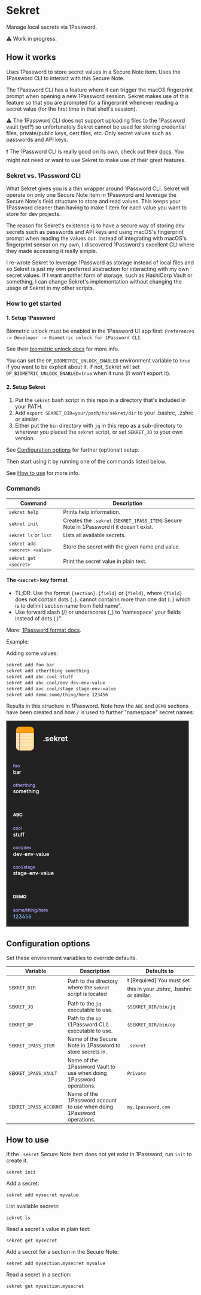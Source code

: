 # Sekret

Manage local secrets via 1Password.

:warning: Work in progress.

## How it works

Uses 1Password to store secret values in a Secure Note item. Uses the 1Password CLI to interact with this Secure Note.

The 1Password CLI has a feature where it can trigger the macOS fingerprint prompt when opening a new 1Password session. Sekret makes use of this feature so that you are prompted for a fingerprint whenever reading a secret value (for the first time in that shell's session).

:warning: The 1Password CLI does not support uploading files to the 1Password vault (yet?) so unfortunately Sekret cannot be used for storing credential files, private/public keys, cert files, etc. Only secret values such as passwords and API keys.

:exclamation: The 1Password CLI is really good on its own, check out their [docs](https://developer.1password.com/docs/cli/secret-references). You might not need or want to use Sekret to make use of their great features.

### Sekret vs. 1Password CLI

What Sekret gives you is a thin wrapper around 1Password CLI. Sekret will operate on only one Secure Note item in 1Password and leverage the Secure Note's field structure to store and read values. This keeps your 1Password cleaner than having to make 1 item for each value you want to store for dev projects.

The reason for Sekret's existence is to have a secure way of storing dev secrets such as passwords and API keys and using macOS's fingerprint prompt when reading the values out. Instead of integrating with macOS's fingerprint sensor on my own, I discovered 1Password's excellent CLI where they made accessing it really simple.

I re-wrote Sekret to leverage 1Password as storage instead of local files and so Sekret is just my own preferred abstraction for interacting with my own secret values. If I want another form of storage, such as HashiCorp Vault or something, I can change Sekret's implementation without changing the usage of Sekret in my other scripts.

### How to get started

#### 1. Setup 1Password

Biometric unlock must be enabled in the 1Password UI app first: `Preferences -> Developer -> Biometric unlock for 1Password CLI`.

See their [biometric unlock docs](https://developer.1password.com/docs/cli/about-biometric-unlock#set-the-biometric-unlock-environment-variable) for more info.

You can set the `OP_BIOMETRIC_UNLOCK_ENABLED` environment variable to `true` if you want to be explicit about it. If not, Sekret will set `OP_BIOMETRIC_UNLOCK_ENABLED=true` when it runs (it won't export it).

#### 2. Setup Sekret

1. Put the `sekret` bash script in this repo in a directory that's included in your PATH.
2. Add `export SEKRET_DIR=your/path/to/sekret/dir` to your .bashrc, .zshrc or similar.
3. Either put the `bin` directory with `jq` in this repo as a sub-directory to wherever you placed the `sekret` script, or set `SEKRET_JQ` to your own version.

See [Configuration options](#configuration-options) for further (optional) setup.

Then start using it by running one of the commands listed below.

See [How to use](#how-to-use) for more info.

### Commands

| Command                       | Description                                                                               |
| ----------------------------- | ----------------------------------------------------------------------------------------- |
| `sekret help`                 | Prints help information.                                                                  |
| `sekret init`                 | Creates the `.sekret` (`SEKRET_1PASS_ITEM`) Secure Note in 1Password if it doesn't exist. |
| `sekret ls` or `list`         | Lists all available secrets.                                                              |
| `sekret add <secret> <value>` | Store the secret with the given name and value.                                           |
| `sekret get <secret>`         | Print the secret value in plain text.                                                     |

#### The `<secret>` key format

- TL;DR: Use the format `{section}.{field}` or `{field}`, where `{field}` does not contain dots (`.`). <secret> cannot containn more than one dot (`.`) which is to delimit section name from field name".
- Use forward slash (/) or underscores (\_) to 'namespace' your fields instead of dots (.)".

More: [1Password format docs](https://developer.1password.com/docs/cli/reference/management-commands/item#item-create-flags).

Example:

Adding some values:

```shell
sekret add foo bar
sekret add otherthing something
sekret add abc.cool stuff
sekret add abc.cool/dev dev-env-value
sekret add avc.cool/stage stage-env-value
sekret add demo.some/thing/here 123456
```

Results in this structure in 1Password. Note how the `ABC` and `DEMO` sections have been created and how `/` is used to further "namespace" secret names:

![secure note format](./docs/img/secure_note_revealed.png)

## Configuration options

Set these environment variables to override defaults.

| Variable               | Description                                                           | Defaults to                                                                    |
| ---------------------- | --------------------------------------------------------------------- | ------------------------------------------------------------------------------ |
| `SEKRET_DIR`           | Path to the directory where the `sekret` script is located            | :exclamation: [Required] You must set this in your .zshrc, .bashrc or similar. |
| `SEKRET_JQ`            | Path to the `jq` executable to use.                                   | `$SEKRET_DIR/bin/jq`                                                           |
| `SEKRET_OP`            | Path to the `op` (1Password CLI) executable to use.                   | `$SEKRET_DIR/bin/op`                                                           |
| `SEKRET_1PASS_ITEM`    | Name of the Secure Note in 1Password to store secrets in.             | `.sekret`                                                                      |
| `SEKRET_1PASS_VAULT`   | Name of the 1Password Vault to use when doing 1Password operations.   | `Private`                                                                      |
| `SEKRET_1PASS_ACCOUNT` | Name of the 1Password account to use when doing 1Password operations. | `my.1password.com`                                                             |

## How to use

If the `.sekret` Secure Note item does not yet exist in 1Password, run `init` to create it.

```shell
sekret init
```

Add a secret:

```shell
sekret add mysecret myvalue
```

List available secrets:

```shell
sekret ls
```

Read a secret's value in plain text:

```shell
sekret get mysecret
```

Add a secret for a section in the Secure Note:

```shell
sekret add mysection.mysecret myvalue
```

Read a secret in a section:

```shell
sekret get mysection.mysecret
```
